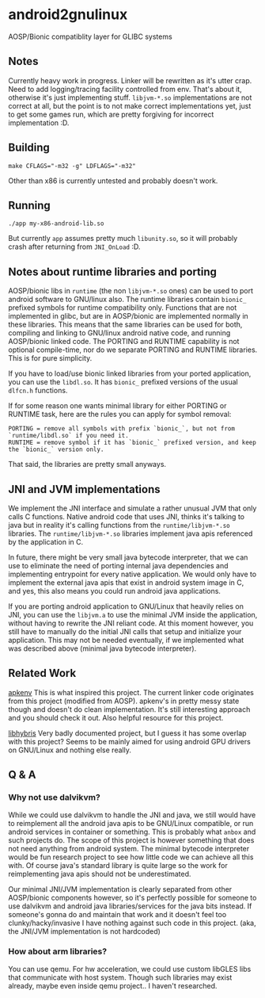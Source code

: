 # android2gnulinux

AOSP/Bionic compatiblity layer for GLIBC systems

## Notes

Currently heavy work in progress.
Linker will be rewritten as it's utter crap.
Need to add logging/tracing facility controlled from env.
That's about it, otherwise it's just implementing stuff.
`libjvm-*.so` implementations are not correct at all, but the point is to not make correct implementations yet,
just to get some games run, which are pretty forgiving for incorrect implementation :D.

## Building

```shell
make CFLAGS="-m32 -g" LDFLAGS="-m32"
```

Other than x86 is currently untested and probably doesn't work.

## Running

```shell
./app my-x86-android-lib.so
```

But currently `app` assumes pretty much `libunity.so`, so it will probably crash after returning from `JNI_OnLoad` :D.

## Notes about runtime libraries and porting

AOSP/bionic libs in `runtime` (the non `libjvm-*.so` ones) can be used to port android software to GNU/linux also.
The runtime libraries contain `bionic_` prefixed symbols for runtime compatibility only.
Functions that are not implemented in glibc, but are in AOSP/bionic are implemented normally in these libraries.
This means that the same libraries can be used for both, compiling and linking to GNU/linux android native code, and
running AOSP/bionic linked code. The PORTING and RUNTIME capability is not optional compile-time, nor do we separate
PORTING and RUNTIME libraries. This is for pure simplicity.

If you have to load/use bionic linked libraries from your ported application, you can use the `libdl.so`.
It has `bionic_` prefixed versions of the usual `dlfcn.h` functions.

If for some reason one wants minimal library for either PORTING or RUNTIME task, here are the rules you can apply for
symbol removal:

```
PORTING = remove all symbols with prefix `bionic_`, but not from `runtime/libdl.so` if you need it.
RUNTIME = remove symbol if it has `bionic_` prefixed version, and keep the `bionic_` version only.
```

That said, the libraries are pretty small anyways.

## JNI and JVM implementations

We implement the JNI interface and simulate a rather unusual JVM that only calls C functions.
Native android code that uses JNI, thinks it's talking to java but in reality it's calling functions from the
`runtime/libjvm-*.so` libraries. The `runtime/libjvm-*.so` libraries implement java apis referenced by the
application in C.

In future, there might be very small java bytecode interpreter, that we can use to eliminate the need of porting
internal java dependencies and implementing entrypoint for every native application. We would only have to implement
the external java apis that exist in android system image in C, and yes, this also means you could run android
java applications.

If you are porting android application to GNU/Linux that heavily relies on JNI, you can use the `libjvm.a` to
use the minimal JVM inside the application, without having to rewrite the JNI reliant code. At this moment however,
you still have to manually do the initial JNI calls that setup and initialize your application. This may not be
needed eventually, if we implemented what was described above (minimal java bytecode interpreter).

## Related Work

[apkenv](https://github.com/thp/apkenv.git)
This is what inspired this project. The current linker code originates from this project (modified from AOSP).
apkenv's in pretty messy state though and doesn't do clean implementation. It's still interesting approach and
you should check it out. Also helpful resource for this project.

[libhybris](https://github.com/libhybris/libhybris)
Very badly documented project, but I guess it has some overlap with this project?
Seems to be mainly aimed for using android GPU drivers on GNU/Linux and nothing else really.

## Q & A

### Why not use dalvikvm?

While we could use dalvikvm to handle the JNI and java, we still would have to reimplement all the android java apis
to be GNU/Linux compatible, or run android services in container or something. This is probably what `anbox` and such
projects do. The scope of this project is however something that does not need anything from android system. The
minimal bytecode interpreter would be fun research project to see how little code we can achieve all this with. Of
course java's standard library is quite large so the work for reimplementing java apis should not be underestimated.

Our minimal JNI/JVM implementation is clearly separated from other AOSP/bionic components however, so it's perfectly
possible for someone to use dalvikvm and android java libraries/services for the java bits instead. If someone's
gonna do and maintain that work and it doesn't feel too clunky/hacky/invasive I have nothing against such code in
this project. (aka, the JNI/JVM implementation is not hardcoded)

### How about arm libraries?

You can use qemu. For hw acceleration, we could use custom libGLES libs that communicate with host system. Though
such libraries may exist already, maybe even inside qemu project.. I haven't researched.
